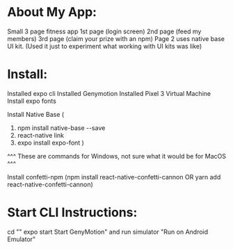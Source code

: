 # About My App: 
Small 3 page fitness app 
1st page (login screen)
2nd page (feed my members)
3rd page (claim your prize with an npm)
Page 2 uses native base UI kit. (Used it just to experiment what working with UI kits was like)

# Install:
Installed expo cli 
Installed Genymotion
Installed Pixel 3 Virtual Machine
Install expo fonts

Install Native Base (
1. npm install native-base --save
2. react-native link
3. expo install expo-font
)

^^^ These are commands for Windows, not sure what it would be for MacOS ^^^

Install confetti-npm (npm install react-native-confetti-cannon OR yarn add react-native-confetti-cannon)


# Start CLI Instructions:
cd "<folder name>"
expo start
Start GenyMotion" and run simulator
"Run on Android Emulator"

